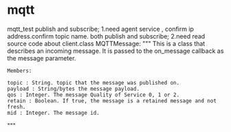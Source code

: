 # mqtt
mqtt_test
publish and subscribe;
1.need agent service , confirm ip address.confirm topic name. both publish and subscribe;
2.need read source code about client.class MQTTMessage:
    """ This is a class that describes an incoming message. It is passed to the
    on_message callback as the message parameter.

    Members:

    topic : String. topic that the message was published on.
    payload : String/bytes the message payload.
    qos : Integer. The message Quality of Service 0, 1 or 2.
    retain : Boolean. If true, the message is a retained message and not fresh.
    mid : Integer. The message id.
  """ 
  
